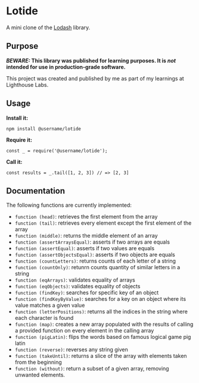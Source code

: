 # Lotide

A mini clone of the [Lodash](https://lodash.com) library.

## Purpose

**_BEWARE:_ This library was published for learning purposes. It is _not_ intended for use in production-grade software.**

This project was created and published by me as part of my learnings at Lighthouse Labs. 

## Usage

**Install it:**

`npm install @username/lotide`

**Require it:**

`const _ = require('@username/lotide');`

**Call it:**

`const results = _.tail([1, 2, 3]) // => [2, 3]`

## Documentation

The following functions are currently implemented:

* `function (head)`: retrieves the first element from the array
* `function (tail)`: retrieves every element except the first element of the array
* `function (middle)`: returns the middle element of an array
* `function (assertArraysEqual)`: asserts if two arrays are equals
* `function (assertEqual)`: asserts if two values are equals
* `function (assertObjectsEqual)`: asserts if two objects are equals
* `function (countLetters)`: returns counts of each letter of a string
* `function (countOnly)`: retunrn counts quantity of similar letters in a string
* `function (eqArrays)`: validates equality of arrays
* `function (eqObjects)`: validates equality of objects
* `function (findKey)`: searches for specific key of an object
* `function (findKeyByValue)`: searches for a key on an object where its value matches a given value
* `function (letterPositions)`: returns all the indices in the string where each character is found
* `function (map)`: creates a new array populated with the results of calling a provided function on every element in the calling array
* `function (pigLatin)`: flips the words based on famous logical game pig latin
* `function (reverse)`: reverses any string given
* `function (takeUntil)`: returns a slice of the array with elements taken from the beginning
* `function (without)`: return a subset of a given array, removing unwanted elements.

